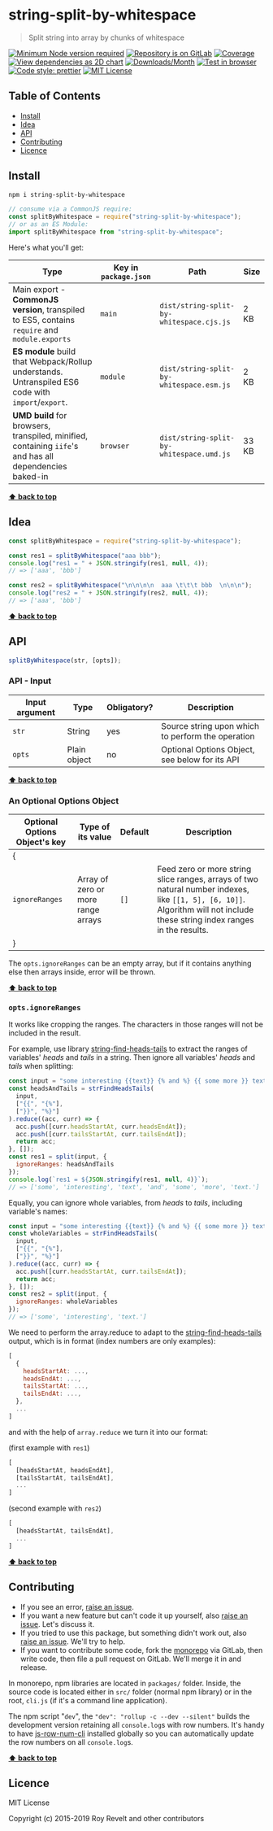 # string-split-by-whitespace

> Split string into array by chunks of whitespace

[![Minimum Node version required][node-img]][node-url]
[![Repository is on GitLab][gitlab-img]][gitlab-url]
[![Coverage][cov-img]][cov-url]
[![View dependencies as 2D chart][deps2d-img]][deps2d-url]
[![Downloads/Month][downloads-img]][downloads-url]
[![Test in browser][runkit-img]][runkit-url]
[![Code style: prettier][prettier-img]][prettier-url]
[![MIT License][license-img]][license-url]

## Table of Contents

- [Install](#install)
- [Idea](#idea)
- [API](#api)
- [Contributing](#contributing)
- [Licence](#licence)

## Install

```bash
npm i string-split-by-whitespace
```

```js
// consume via a CommonJS require:
const splitByWhitespace = require("string-split-by-whitespace");
// or as an ES Module:
import splitByWhitespace from "string-split-by-whitespace";
```

Here's what you'll get:

| Type                                                                                                    | Key in `package.json` | Path                                     | Size  |
| ------------------------------------------------------------------------------------------------------- | --------------------- | ---------------------------------------- | ----- |
| Main export - **CommonJS version**, transpiled to ES5, contains `require` and `module.exports`          | `main`                | `dist/string-split-by-whitespace.cjs.js` | 2 KB  |
| **ES module** build that Webpack/Rollup understands. Untranspiled ES6 code with `import`/`export`.      | `module`              | `dist/string-split-by-whitespace.esm.js` | 2 KB  |
| **UMD build** for browsers, transpiled, minified, containing `iife`'s and has all dependencies baked-in | `browser`             | `dist/string-split-by-whitespace.umd.js` | 33 KB |

**[⬆ back to top](#)**

## Idea

```js
const splitByWhitespace = require("string-split-by-whitespace");

const res1 = splitByWhitespace("aaa bbb");
console.log("res1 = " + JSON.stringify(res1, null, 4));
// => ['aaa', 'bbb']

const res2 = splitByWhitespace("\n\n\n\n  aaa \t\t\t bbb  \n\n\n");
console.log("res2 = " + JSON.stringify(res2, null, 4));
// => ['aaa', 'bbb']
```

**[⬆ back to top](#)**

## API

```js
splitByWhitespace(str, [opts]);
```

### API - Input

| Input argument | Type         | Obligatory? | Description                                       |
| -------------- | ------------ | ----------- | ------------------------------------------------- |
| `str`          | String       | yes         | Source string upon which to perform the operation |
| `opts`         | Plain object | no          | Optional Options Object, see below for its API    |

**[⬆ back to top](#)**

### An Optional Options Object

| Optional Options Object's key | Type of its value                  | Default | Description                                                                                                                                                                 |
| ----------------------------- | ---------------------------------- | ------- | --------------------------------------------------------------------------------------------------------------------------------------------------------------------------- |
| {                             |                                    |         |
| `ignoreRanges`                | Array of zero or more range arrays | `[]`    | Feed zero or more string slice ranges, arrays of two natural number indexes, like `[[1, 5], [6, 10]]`. Algorithm will not include these string index ranges in the results. |
| }                             |                                    |         |

The `opts.ignoreRanges` can be an empty array, but if it contains anything else then arrays inside, error will be thrown.

**[⬆ back to top](#)**

### `opts.ignoreRanges`

It works like cropping the ranges. The characters in those ranges will not be included in the result.

For example, use library [string-find-heads-tails](https://gitlab.com/codsen/codsen/tree/master/packages/string-find-heads-tails) to extract the ranges of variables' _heads_ and _tails_ in a string. Then ignore all variables' _heads_ and _tails_ when splitting:

```js
const input = "some interesting {{text}} {% and %} {{ some more }} text.";
const headsAndTails = strFindHeadsTails(
  input,
  ["{{", "{%"],
  ["}}", "%}"]
).reduce((acc, curr) => {
  acc.push([curr.headsStartAt, curr.headsEndAt]);
  acc.push([curr.tailsStartAt, curr.tailsEndAt]);
  return acc;
}, []);
const res1 = split(input, {
  ignoreRanges: headsAndTails
});
console.log(`res1 = ${JSON.stringify(res1, null, 4)}`);
// => ['some', 'interesting', 'text', 'and', 'some', 'more', 'text.']
```

Equally, you can ignore whole variables, from _heads_ to _tails_, including variable's names:

```js
const input = "some interesting {{text}} {% and %} {{ some more }} text.";
const wholeVariables = strFindHeadsTails(
  input,
  ["{{", "{%"],
  ["}}", "%}"]
).reduce((acc, curr) => {
  acc.push([curr.headsStartAt, curr.tailsEndAt]);
  return acc;
}, []);
const res2 = split(input, {
  ignoreRanges: wholeVariables
});
// => ['some', 'interesting', 'text.']
```

We need to perform the array.reduce to adapt to the [string-find-heads-tails](https://gitlab.com/codsen/codsen/tree/master/packages/string-find-heads-tails) output, which is in format (index numbers are only examples):

```js
[
  {
    headsStartAt: ...,
    headsEndAt: ...,
    tailsStartAt: ...,
    tailsEndAt: ...,
  },
  ...
]
```

and with the help of `array.reduce` we turn it into our format:

(first example with `res1`)

```js
[
  [headsStartAt, headsEndAt],
  [tailsStartAt, tailsEndAt],
  ...
]
```

(second example with `res2`)

```js
[
  [headsStartAt, tailsEndAt],
  ...
]
```

**[⬆ back to top](#)**

## Contributing

- If you see an error, [raise an issue](https://gitlab.com/codsen/codsen/issues/new?issue[title]=string-split-by-whitespace%20package%20-%20put%20title%20here&issue[description]=%23%23%20string-split-by-whitespace%0A%0Aput%20description%20here).
- If you want a new feature but can't code it up yourself, also [raise an issue](https://gitlab.com/codsen/codsen/issues/new?issue[title]=string-split-by-whitespace%20package%20-%20put%20title%20here&issue[description]=%23%23%20string-split-by-whitespace%0A%0Aput%20description%20here). Let's discuss it.
- If you tried to use this package, but something didn't work out, also [raise an issue](https://gitlab.com/codsen/codsen/issues/new?issue[title]=string-split-by-whitespace%20package%20-%20put%20title%20here&issue[description]=%23%23%20string-split-by-whitespace%0A%0Aput%20description%20here). We'll try to help.
- If you want to contribute some code, fork the [monorepo](https://gitlab.com/codsen/codsen/) via GitLab, then write code, then file a pull request on GitLab. We'll merge it in and release.

In monorepo, npm libraries are located in `packages/` folder. Inside, the source code is located either in `src/` folder (normal npm library) or in the root, `cli.js` (if it's a command line application).

The npm script "`dev`", the `"dev": "rollup -c --dev --silent"` builds the development version retaining all `console.log`s with row numbers. It's handy to have [js-row-num-cli](https://www.npmjs.com/package/js-row-num-cli) installed globally so you can automatically update the row numbers on all `console.log`s.

**[⬆ back to top](#)**

## Licence

MIT License

Copyright (c) 2015-2019 Roy Revelt and other contributors

[node-img]: https://img.shields.io/node/v/string-split-by-whitespace.svg?style=flat-square&label=works%20on%20node
[node-url]: https://www.npmjs.com/package/string-split-by-whitespace
[gitlab-img]: https://img.shields.io/badge/repo-on%20GitLab-brightgreen.svg?style=flat-square
[gitlab-url]: https://gitlab.com/codsen/codsen/tree/master/packages/string-split-by-whitespace
[cov-img]: https://img.shields.io/badge/coverage-100%25-brightgreen.svg?style=flat-square
[cov-url]: https://gitlab.com/codsen/codsen/tree/master/packages/string-split-by-whitespace
[deps2d-img]: https://img.shields.io/badge/deps%20in%202D-see_here-08f0fd.svg?style=flat-square
[deps2d-url]: http://npm.anvaka.com/#/view/2d/string-split-by-whitespace
[downloads-img]: https://img.shields.io/npm/dm/string-split-by-whitespace.svg?style=flat-square
[downloads-url]: https://npmcharts.com/compare/string-split-by-whitespace
[runkit-img]: https://img.shields.io/badge/runkit-test_in_browser-a853ff.svg?style=flat-square
[runkit-url]: https://npm.runkit.com/string-split-by-whitespace
[prettier-img]: https://img.shields.io/badge/code_style-prettier-ff69b4.svg?style=flat-square
[prettier-url]: https://prettier.io
[license-img]: https://img.shields.io/badge/licence-MIT-51c838.svg?style=flat-square
[license-url]: https://gitlab.com/codsen/codsen/blob/master/LICENSE
